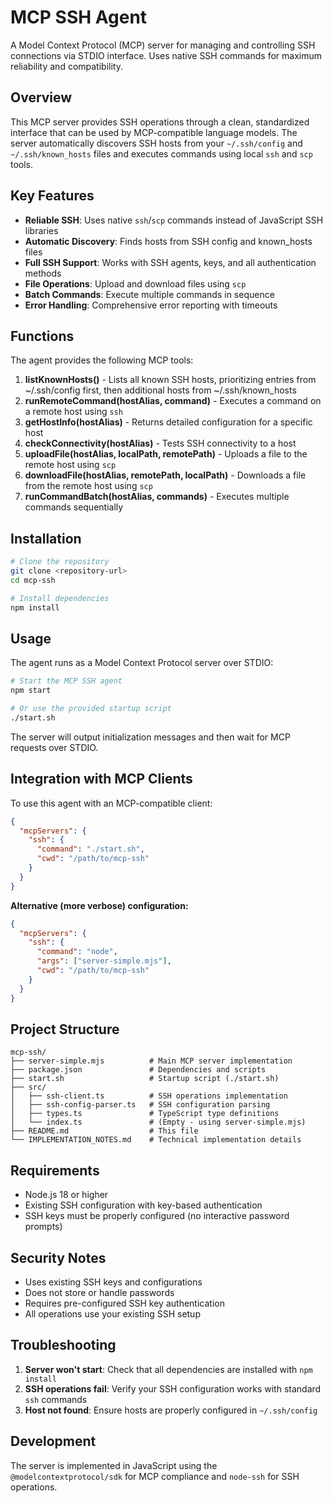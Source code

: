# MCP SSH Agent

A Model Context Protocol (MCP) server for managing and controlling SSH connections via STDIO interface. Uses native SSH commands for maximum reliability and compatibility.

## Overview

This MCP server provides SSH operations through a clean, standardized interface that can be used by MCP-compatible language models. The server automatically discovers SSH hosts from your `~/.ssh/config` and `~/.ssh/known_hosts` files and executes commands using local `ssh` and `scp` tools.

## Key Features

- **Reliable SSH**: Uses native `ssh`/`scp` commands instead of JavaScript SSH libraries
- **Automatic Discovery**: Finds hosts from SSH config and known_hosts files
- **Full SSH Support**: Works with SSH agents, keys, and all authentication methods
- **File Operations**: Upload and download files using `scp`
- **Batch Commands**: Execute multiple commands in sequence
- **Error Handling**: Comprehensive error reporting with timeouts

## Functions

The agent provides the following MCP tools:

1. **listKnownHosts()** - Lists all known SSH hosts, prioritizing entries from ~/.ssh/config first, then additional hosts from ~/.ssh/known_hosts
2. **runRemoteCommand(hostAlias, command)** - Executes a command on a remote host using `ssh`
3. **getHostInfo(hostAlias)** - Returns detailed configuration for a specific host
4. **checkConnectivity(hostAlias)** - Tests SSH connectivity to a host
5. **uploadFile(hostAlias, localPath, remotePath)** - Uploads a file to the remote host using `scp`
6. **downloadFile(hostAlias, remotePath, localPath)** - Downloads a file from the remote host using `scp`
7. **runCommandBatch(hostAlias, commands)** - Executes multiple commands sequentially

## Installation

```bash
# Clone the repository
git clone <repository-url>
cd mcp-ssh

# Install dependencies
npm install
```

## Usage

The agent runs as a Model Context Protocol server over STDIO:

```bash
# Start the MCP SSH agent
npm start

# Or use the provided startup script
./start.sh
```

The server will output initialization messages and then wait for MCP requests over STDIO.

## Integration with MCP Clients

To use this agent with an MCP-compatible client:

```json
{
  "mcpServers": {
    "ssh": {
      "command": "./start.sh",
      "cwd": "/path/to/mcp-ssh"
    }
  }
}
```

**Alternative (more verbose) configuration:**
```json
{
  "mcpServers": {
    "ssh": {
      "command": "node",
      "args": ["server-simple.mjs"],
      "cwd": "/path/to/mcp-ssh"
    }
  }
}
```

## Project Structure

```
mcp-ssh/
├── server-simple.mjs          # Main MCP server implementation
├── package.json               # Dependencies and scripts
├── start.sh                   # Startup script (./start.sh)
├── src/
│   ├── ssh-client.ts          # SSH operations implementation
│   ├── ssh-config-parser.ts   # SSH configuration parsing
│   ├── types.ts               # TypeScript type definitions
│   └── index.ts               # (Empty - using server-simple.mjs)
├── README.md                  # This file
└── IMPLEMENTATION_NOTES.md    # Technical implementation details
```

## Requirements

- Node.js 18 or higher
- Existing SSH configuration with key-based authentication
- SSH keys must be properly configured (no interactive password prompts)

## Security Notes

- Uses existing SSH keys and configurations
- Does not store or handle passwords
- Requires pre-configured SSH key authentication
- All operations use your existing SSH setup

## Troubleshooting

1. **Server won't start**: Check that all dependencies are installed with `npm install`
2. **SSH operations fail**: Verify your SSH configuration works with standard `ssh` commands
3. **Host not found**: Ensure hosts are properly configured in `~/.ssh/config`

## Development

The server is implemented in JavaScript using the `@modelcontextprotocol/sdk` for MCP compliance and `node-ssh` for SSH operations.
